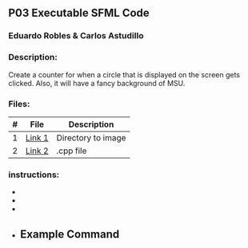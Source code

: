## P03 Executable SFML Code
### Eduardo Robles & Carlos Astudillo
### Description:

Create a counter for when a circle that is displayed on the screen gets clicked. Also, it will have a fancy background of MSU.
 
### Files:

|  #  |  File  |  Description  |
| :---: | ---------------- | -------------------------------------------------- |
|  1  |  [Link 1](https://github.com/EduardoMSU/OOP-2143/blob/main/Assignments/08-P02B/knucklebones)  |  Directory to image  |
|  2  |  [Link 2](https://github.com/EduardoMSU/OOP-2143/blob/main/Assignments/08-P02B/knucklebones)  |  .cpp file  |

### instructions:
-
-
-

- Example Command
  -  
